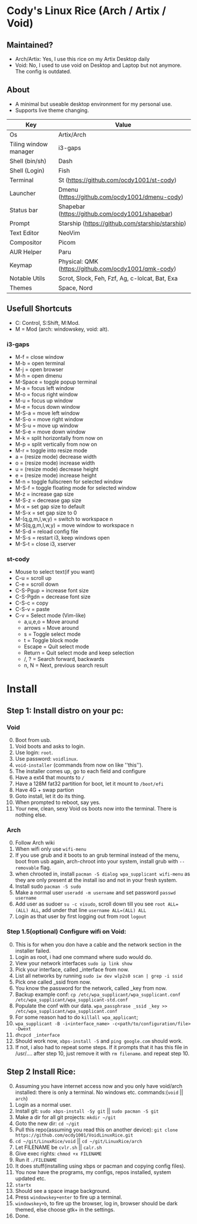 # Cody's Linux Rice (Arch / Artix / Void)
## Maintained?
* Arch/Artix: Yes, I use this rice on my Artix Desktop daily
* Void: No, I used to use void on Desktop and Laptop but not anymore. The config is outdated.
## About
- A minimal but useable desktop environment for my personal use.
- Supports live theme changing.

Key                     | Value
------------------------|-----------------------------------
Os                      | Artix/Arch
Tiling window manager   | i3-gaps
Shell (bin/sh)          | Dash
Shell (Login)           | Fish
Terminal                | St (https://github.com/ocdy1001/st-cody)
Launcher                | Dmenu (https://github.com/ocdy1001/dmenu-cody)
Status bar              | Shapebar (https://github.com/ocdy1001/shapebar)
Prompt                  | Starship (https://github.com/starship/starship)
Text Editor             | NeoVim
Compositor              | Picom
AUR Helper              | Paru
Keymap                  | Physical: QMK (https://github.com/ocdy1001/qmk-cody)
Notable Utils           | Scrot, Slock, Feh, Fzf, Ag, c-lolcat, Bat, Exa
Themes                  | Space, Nord
## Usefull Shortcuts
- C: Control, S:Shift, M:Mod.
- M = Mod (arch: windowskey, void: alt).
### i3-gaps
- M-f           = close window
- M-b           = open terminal
- M-j           = open browser
- M-h           = open dmenu
- M-Space       = toggle popup terminal
- M-a           = focus left window
- M-o           = focus right window
- M-u           = focus up window
- M-e           = focus down window
- M-S-a         = move left window
- M-S-o         = move right window
- M-S-u         = move up window
- M-S-e         = move down window
- M-k           = split horizontally from now on
- M-p           = split vertically from now on
- M-r           = toggle into resize mode
- a             = (resize mode) decrease width
- o             = (resize mode) increase width
- u             = (resize mode) decrease height
- e             = (resize mode) increase height
- M-n           = toggle fullscreen for selected window
- M-S-f         = toggle floating mode for selected window
- M-z           = increase gap size
- M-S-z         = decrease gap size
- M-x           = set gap size to default
- M-S-x         = set gap size to 0
- M-(q,g,m,l,w,y)  = switch to workspace n
- M-S(q,g,m,l,w,y) = move window to workspace n
- M-S-d         = reload config file
- M-S-s         = restart i3, keep windows open
- M-S-t         = close i3, xserver
### st-cody
- Mouse to select text(if you want)
- C-u           = scroll up
- C-e           = scroll down
- C-S-Pgup      = increase font size
- C-S-Pgdn      = decrease font size
- C-S-c         = copy
- C-S-v         = paste
- C-v           = Select mode (Vim-like)
    - a,u,e,o   = Move around
    - arrows    = Move around
    - s         = Toggle select mode
    - t         = Toggle block mode
    - Escape    = Quit select mode
    - Return    = Quit select mode and keep selection
    - /, ?      = Search forward, backwards
    - n, N      = Next, previous search result
# Install
## Step 1: Install distro on your pc:
### Void
0. Boot from usb.
1. Void boots and asks to login.
2. Use login: ``root``.
3. Use password: ``voidlinux``.
4. ``void-installer`` (commands from now on like ''this'').
5. The installer comes up, go to each field and configure
6. Have a ext4 that mounts  to ``/``
7. Have a 128M fat32 partition for boot, let it mount to ``/boot/efi``
8. Have 4G + swap partion
9. Goto install, let it do its thing.
10. When prompted to reboot, say yes.
11. Your new, clean, sexy Void os boots now into the terminal. There is nothing else.
### Arch
0. Follow Arch wiki
1. When wifi only use ``wifi-menu``
2. If you use grub and it boots to an grub terminal instead of the menu, boot from usb again, arch-chroot into your system, install grub with ``--removable`` flag.
3. when chrooted in, install ``pacman -S dialog wpa_supplicant wifi-menu`` as they are only present at the install iso and not in your fresh system.
4. Install sudo ``pacman -S sudo``
5. Make a normal user ``useradd -m username`` and set password ``passwd username``
6. Add user as sudoer ``su -c visudo``, scroll down till you see ``root ALL=(ALL) ALL``, add under that line ``username ALL=(ALL) ALL``
7. Login as that user by first logging out from root ``logout``
### Step 1.5(optional) Configure wifi on Void:
0. This is for when you don have a cable and the network section in the installer failed.
1. Login as root, i had one command where sudo would do.
2. View your network interfaces ``sudo ip link show``
3. Pick your interface, called _interface from now.
4. List all networks by running ``sudo iw dev wlp2s0 scan | grep -i ssid``
5. Pick one called _ssid from now.
6. You know the password for the network, called _key from now.
7. Backup example conf: ``cp /etc/wpa_supplicant/wpa_supplicant.conf /etc/wpa_supplicant/wpa_supplicant-std.conf``
8. Populate the conf with our data. ``wpa_passphrase _ssid _key >> /etc/wpa_supplicant/wpa_supplicant.conf``
9. For some reason had to do ``killall wpa_applicant``;
10. ``wpa_supplicant -B -i<interface_name> -c<path/to/configuration/file> -Dwext``
11. ``dhcpcd _interface``
12. Should work now, ``xbps-install -S`` and ``ping google.com`` should work.
13. If not, i also had to repeat some steps. If it prompts that it has this file in /usr/.... after step 10, just remove it with ``rm filename``. and repeat step 10.
## Step 2 Install Rice:
0. Assuming you have internet access now and you only have void/arch installed: there is only a terminal. No windows etc. commands:(``void`` || ``arch``)
1. Login as a normal user.
2. Install git: ``sudo xbps-install -Sy git`` || ``sudo pacman -S git``
3. Make a dir for all git projects: ``mkdir ~/git``
4. Goto the new dir: ``cd ~/git``
5. Pull this repo(assuming you read this on another device): ``git clone https://github.com/ocdy1001/VoidLinuxRice.git``
6. ``cd ~/git/LinuxRice/void`` || ``cd ~/git/LinuxRice/arch``
7. Let FILENAME be ``cvlr.sh`` || ``calr.sh``
8. Give exec rights: ``chmod +x FILENAME``
9. Run it ``./FILENAME``
10. It does stuff(installing using xbps or pacman and copying config files).
11. You now have the programs, my configs, repos installed, system updated etc.
12. ``startx``
13. Should see a space image background.
14. Press ``windowskey+enter`` to fire up a terminal.
15. ``windowskey+b``, to fire up the browser, log in, browser should be dark themed, else choose gtk+ in the settings.
16. Done.
